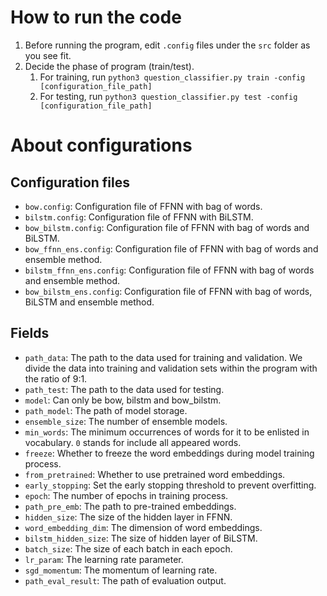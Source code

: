 # How to run the code

1. Before running the program, edit `.config` files under the `src` folder as you see fit.
2. Decide the phase of program (train/test).
   1. For training, run `python3 question_classifier.py train -config [configuration_file_path]`
   2. For testing, run `python3 question_classifier.py test -config [configuration_file_path]`

# About configurations

## Configuration files

- `bow.config`: Configuration file of FFNN with bag of words.
- `bilstm.config`: Configuration file of FFNN with BiLSTM.
- `bow_bilstm.config`: Configuration file of FFNN with bag of words and BiLSTM.
- `bow_ffnn_ens.config`: Configuration file of FFNN with bag of words and ensemble method.
- `bilstm_ffnn_ens.config`: Configuration file of FFNN with bag of words and ensemble method.
- `bow_bilstm_ens.config`: Configuration file of FFNN with bag of words, BiLSTM and ensemble method.

## Fields

- `path_data`: The path to the data used for training and validation. We divide the data into training and validation sets within the program with the ratio of 9:1.
- `path_test`: The path to the data used for testing.
- `model`: Can only be bow, bilstm and bow_bilstm.
- `path_model`: The path of model storage.
- `ensemble_size`: The number of ensemble models.
- `min_words`: The minimum occurrences of words for it to be enlisted in vocabulary. `0` stands for include all appeared words.
- `freeze`: Whether to freeze the word embeddings during model training process.
- `from_pretrained`: Whether to use pretrained word embeddings.
- `early_stopping`: Set the early stopping threshold to prevent overfitting.
- `epoch`: The number of epochs in training process.
- `path_pre_emb`: The path to pre-trained embeddings.
- `hidden_size`: The size of the hidden layer in FFNN.
- `word_embedding_dim`: The dimension of word embeddings.
- `bilstm_hidden_size`: The size of hidden layer of BiLSTM.
- `batch_size`: The size of each batch in each epoch.
- `lr_param`: The learning rate parameter.
- `sgd_momentum`: The momentum of learning rate.
- `path_eval_result`: The path of evaluation output.